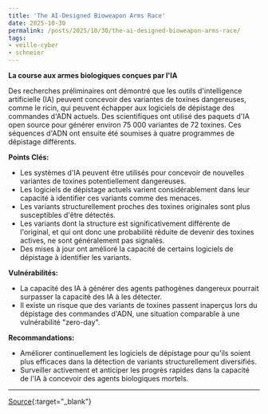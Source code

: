```yaml
---
title: 'The AI-Designed Bioweapon Arms Race'
date: 2025-10-30
permalink: /posts/2025/10/30/the-ai-designed-bioweapon-arms-race/
tags:
- veille-cyber
- schneier
---
```

**La course aux armes biologiques conçues par l'IA**

Des recherches préliminaires ont démontré que les outils d'intelligence artificielle (IA) peuvent concevoir des variantes de toxines dangereuses, comme le ricin, qui peuvent échapper aux logiciels de dépistage des commandes d'ADN actuels. Des scientifiques ont utilisé des paquets d'IA open source pour générer environ 75 000 variantes de 72 toxines. Ces séquences d'ADN ont ensuite été soumises à quatre programmes de dépistage différents.

**Points Clés:**

*   Les systèmes d'IA peuvent être utilisés pour concevoir de nouvelles variantes de toxines potentiellement dangereuses.
*   Les logiciels de dépistage actuels varient considérablement dans leur capacité à identifier ces variants comme des menaces.
*   Les variants structurellement proches des toxines originales sont plus susceptibles d'être détectés.
*   Les variants dont la structure est significativement différente de l'original, et qui ont donc une probabilité réduite de devenir des toxines actives, ne sont généralement pas signalés.
*   Des mises à jour ont amélioré la capacité de certains logiciels de dépistage à identifier les variants.

**Vulnérabilités:**

*   La capacité des IA à générer des agents pathogènes dangereux pourrait surpasser la capacité des IA à les détecter.
*   Il existe un risque que des variants de toxines passent inaperçus lors du dépistage des commandes d'ADN, une situation comparable à une vulnérabilité "zero-day".

**Recommandations:**

*   Améliorer continuellement les logiciels de dépistage pour qu'ils soient plus efficaces dans la détection de variants structurellement diversifiés.
*   Surveiller activement et anticiper les progrès rapides dans la capacité de l'IA à concevoir des agents biologiques mortels.

---
[Source](https://www.schneier.com/blog/archives/2025/10/the-ai-designed-bioweapon-arms-race.html){:target="_blank"}
